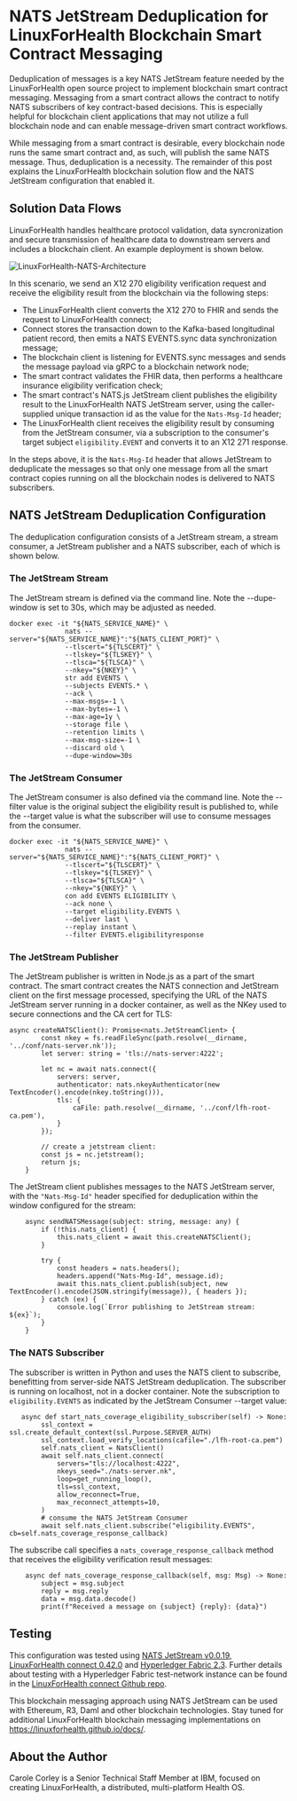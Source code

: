 # NATS JetStream Deduplication for LinuxForHealth Blockchain Smart Contract Messaging
Deduplication of messages is a key NATS JetStream feature needed by the LinuxForHealth open source project to implement blockchain smart contract messaging.  Messaging from a smart contract allows the contract to notify NATS subscribers of key contract-based decisions.  This is especially helpful for blockchain client applications that may not utilize a full blockchain node and can enable message-driven smart contract workflows.

While messaging from a smart contract is desirable, every blockchain node runs the same smart contract and, as such, will publish the same NATS message.  Thus, deduplication is a necessity.  The remainder of this post explains the LinuxForHealth blockchain solution flow and the NATS JetStream configuration that enabled it.

## Solution Data Flows
LinuxForHealth handles healthcare protocol validation, data syncronization and secure transmission of healthcare data to downstream servers and includes a blockchain client.  An example deployment is shown below.

![LinuxForHealth-NATS-Architecture](LFH-NATS-Arch.png)

In this scenario, we send an X12 270 eligibility verification request and receive the eligibility result from the blockchain via the following steps:
- The LinuxForHealth client converts the X12 270 to FHIR and sends the request to LinuxForHealth connect;
- Connect stores the transaction down to the Kafka-based longitudinal patient record, then emits a NATS EVENTS.sync data synchronization message;
- The blockchain client is listening for EVENTS.sync messages and sends the message payload via gRPC to a blockchain network node;
- The smart contract validates the FHIR data, then performs a healthcare insurance eligibility verification check;
- The smart contract's NATS.js JetStream client publishes the eligibility result to the LinuxForHealth NATS JetStream server, using the caller-supplied unique transaction id as the value for the `Nats-Msg-Id` header;
- The LinuxForHealth client receives the eligibility result by consuming from the JetStream consumer, via a subscription to the consumer's target subject `eligibility.EVENT` and converts it to an X12 271 response.

In the steps above, it is the `Nats-Msg-Id` header that allows JetStream to deduplicate the messages so that only one message from all the smart contract copies running on all the blockchain nodes is delivered to NATS subscribers.

## NATS JetStream Deduplication Configuration
The deduplication configuration consists of a JetStream stream, a stream consumer, a JetStream publisher and a NATS subscriber, each of which is shown below.

### The JetStream Stream
The JetStream stream is defined via the command line.  Note the --dupe-window is set to 30s, which may be adjusted as needed.
```shell
docker exec -it "${NATS_SERVICE_NAME}" \
              nats --server="${NATS_SERVICE_NAME}":"${NATS_CLIENT_PORT}" \
              --tlscert="${TLSCERT}" \
              --tlskey="${TLSKEY}" \
              --tlsca="${TLSCA}" \
              --nkey="${NKEY}" \
              str add EVENTS \
              --subjects EVENTS.* \
              --ack \
              --max-msgs=-1 \
              --max-bytes=-1 \
              --max-age=1y \
              --storage file \
              --retention limits \
              --max-msg-size=-1 \
              --discard old \
              --dupe-window=30s
```

### The JetStream Consumer
The JetStream consumer is also defined via the command line.  Note the --filter value is the original subject the eligibility result is published to, while the --target value is what the subscriber will use to consume messages from the consumer.
```shell
docker exec -it "${NATS_SERVICE_NAME}" \
              nats --server="${NATS_SERVICE_NAME}":"${NATS_CLIENT_PORT}" \
              --tlscert="${TLSCERT}" \
              --tlskey="${TLSKEY}" \
              --tlsca="${TLSCA}" \
              --nkey="${NKEY}" \
              con add EVENTS ELIGIBILITY \
              --ack none \
              --target eligibility.EVENTS \
              --deliver last \
              --replay instant \
              --filter EVENTS.eligibilityresponse
```

### The JetStream Publisher
The JetStream publisher is written in Node.js as a part of the smart contract.  The smart contract creates the NATS connection and JetStream client on the first message processed, specifying the URL of the NATS JetStream server running in a docker container, as well as the NKey used to secure connections and the CA cert for TLS:
```shell
async createNATSClient(): Promise<nats.JetStreamClient> {
        const nkey = fs.readFileSync(path.resolve(__dirname, '../conf/nats-server.nk'));
        let server: string = 'tls://nats-server:4222';
        
        let nc = await nats.connect({
            servers: server,
            authenticator: nats.nkeyAuthenticator(new TextEncoder().encode(nkey.toString())),
            tls: {
                caFile: path.resolve(__dirname, '../conf/lfh-root-ca.pem'),
            }
        });

        // create a jetstream client:
        const js = nc.jetstream();
        return js;
    }
```

The JetStream client publishes messages to the NATS JetStream server, with the `"Nats-Msg-Id"` header specified for deduplication within the window configured for the stream:
```shell
    async sendNATSMessage(subject: string, message: any) {
        if (!this.nats_client) {
            this.nats_client = await this.createNATSClient();
        }

        try {
            const headers = nats.headers();
            headers.append("Nats-Msg-Id", message.id);
            await this.nats_client.publish(subject, new TextEncoder().encode(JSON.stringify(message)), { headers });
        } catch (ex) {
            console.log(`Error publishing to JetStream stream: ${ex}`);
        }
    }
```

### The NATS Subscriber
The subscriber is written in Python and uses the NATS client to subscribe, benefitting from server-side NATS JetStream deduplication.  The subscriber is running on localhost, not in a docker container.  Note the subscription to `eligibility.EVENTS` as indicated by the JetStream Consumer --target value:
```shell
   async def start_nats_coverage_eligibility_subscriber(self) -> None:
        ssl_context = ssl.create_default_context(ssl.Purpose.SERVER_AUTH)
        ssl_context.load_verify_locations(cafile="./lfh-root-ca.pem")
        self.nats_client = NatsClient()
        await self.nats_client.connect(
            servers="tls://localhost:4222",
            nkeys_seed="./nats-server.nk",
            loop=get_running_loop(),
            tls=ssl_context,
            allow_reconnect=True,
            max_reconnect_attempts=10,
        )
        # consume the NATS JetStream Consumer
        await self.nats_client.subscribe("eligibility.EVENTS", cb=self.nats_coverage_response_callback)
```

The subscribe call specifies a `nats_coverage_response_callback` method that receives the eligibility verification result messages:
```shell
    async def nats_coverage_response_callback(self, msg: Msg) -> None:
        subject = msg.subject
        reply = msg.reply
        data = msg.data.decode()
        print(f"Received a message on {subject} {reply}: {data}")
```

## Testing
This configuration was tested using [NATS JetStream v0.0.19](https://github.com/nats-io/jetstream), [LinuxForHealth connect 0.42.0](https://linuxforhealth.github.io/docs/) and [Hyperledger Fabric 2.3](https://hyperledger-fabric.readthedocs.io/en/release-2.3/).  Further details about testing with a Hyperledger Fabric test-network instance can be found in the [LinuxForHealth connect Github repo](https://github.com/LinuxForHealth/connect/blob/main/local-config/fabric/README.md).

This blockchain messaging approach using NATS JetStream can be used with Ethereum, R3, Daml and other blockchain technologies. Stay tuned for additional LinuxForHealth blockchain messaging implementations on https://linuxforhealth.github.io/docs/.

## About the Author
Carole Corley is a Senior Technical Staff Member at IBM, focused on creating LinuxForHealth, a distributed, multi-platform Health OS.